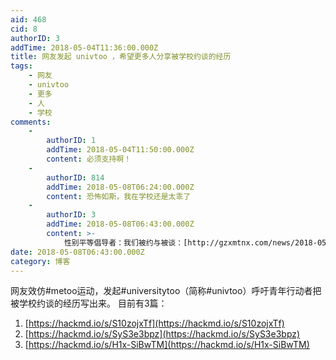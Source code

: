 ```yaml
---
aid: 468
cid: 8
authorID: 3
addTime: 2018-05-04T11:36:00.000Z
title: 网友发起 univtoo ，希望更多人分享被学校约谈的经历
tags:
    - 网友
    - univtoo
    - 更多
    - 人
    - 学校
comments:
    -
        authorID: 1
        addTime: 2018-05-04T11:50:00.000Z
        content: 必须支持啊！
    -
        authorID: 814
        addTime: 2018-05-08T06:24:00.000Z
        content: 恐怖如斯，我在学校还是太乖了
    -
        authorID: 3
        addTime: 2018-05-08T06:43:00.000Z
        content: >-
            性别平等倡导者：我们被约与被谈：[http://gzxmtnx.com/news/2018-05-07-f4afea99ca1ddcaf.html](http://gzxmtnx.com/news/2018-05-07-f4afea99ca1ddcaf.html)
date: 2018-05-08T06:43:00.000Z
category: 博客
---
```


网友效仿#metoo运动，发起#universitytoo（简称#univtoo）呼吁青年行动者把被学校约谈的经历写出来。 目前有3篇：

1.  [https://hackmd.io/s/S10zojxTf](https://hackmd.io/s/S10zojxTf)
2.  [https://hackmd.io/s/SyS3e3bpz](https://hackmd.io/s/SyS3e3bpz)
3.  [https://hackmd.io/s/H1x-SiBwTM](https://hackmd.io/s/H1x-SiBwTM)
